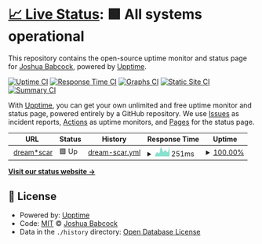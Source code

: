 # [📈 Live Status](https://status.kproftime.com): <!--live status--> **🟩 All systems operational**

This repository contains the open-source uptime monitor and status page for [Joshua Babcock](https://status.kproftime.com), powered by [Upptime](https://github.com/upptime/upptime).

[![Uptime CI](https://github.com/KprOfTime/upptime/workflows/Uptime%20CI/badge.svg)](https://github.com/KprOfTime/upptime/actions?query=workflow%3A%22Uptime+CI%22)
[![Response Time CI](https://github.com/KprOfTime/upptime/workflows/Response%20Time%20CI/badge.svg)](https://github.com/KprOfTime/upptime/actions?query=workflow%3A%22Response+Time+CI%22)
[![Graphs CI](https://github.com/KprOfTime/upptime/workflows/Graphs%20CI/badge.svg)](https://github.com/KprOfTime/upptime/actions?query=workflow%3A%22Graphs+CI%22)
[![Static Site CI](https://github.com/KprOfTime/upptime/workflows/Static%20Site%20CI/badge.svg)](https://github.com/KprOfTime/upptime/actions?query=workflow%3A%22Static+Site+CI%22)
[![Summary CI](https://github.com/KprOfTime/upptime/workflows/Summary%20CI/badge.svg)](https://github.com/KprOfTime/upptime/actions?query=workflow%3A%22Summary+CI%22)

With [Upptime](https://upptime.js.org), you can get your own unlimited and free uptime monitor and status page, powered entirely by a GitHub repository. We use [Issues](https://github.com/KprOfTime/upptime/issues) as incident reports, [Actions](https://github.com/KprOfTime/upptime/actions) as uptime monitors, and [Pages](https://status.kproftime.com) for the status page.

<!--start: status pages-->
<!-- This summary is generated by Upptime (https://github.com/upptime/upptime) -->
<!-- Do not edit this manually, your changes will be overwritten -->
<!-- prettier-ignore -->
| URL | Status | History | Response Time | Uptime |
| --- | ------ | ------- | ------------- | ------ |
| <img alt="" src="https://favicons.githubusercontent.com/dream-scar.net" height="13"> [dream*scar](https://dream-scar.net) | 🟩 Up | [dream-scar.yml](https://github.com/KprOfTime/upptime/commits/HEAD/history/dream-scar.yml) | <details><summary><img alt="Response time graph" src="./graphs/dream-scar/response-time-week.png" height="20"> 251ms</summary><br><a href="https://status.kproftime.com/history/dream-scar"><img alt="Response time 196" src="https://img.shields.io/endpoint?url=https%3A%2F%2Fraw.githubusercontent.com%2FKprOfTime%2Fupptime%2FHEAD%2Fapi%2Fdream-scar%2Fresponse-time.json"></a><br><a href="https://status.kproftime.com/history/dream-scar"><img alt="24-hour response time 319" src="https://img.shields.io/endpoint?url=https%3A%2F%2Fraw.githubusercontent.com%2FKprOfTime%2Fupptime%2FHEAD%2Fapi%2Fdream-scar%2Fresponse-time-day.json"></a><br><a href="https://status.kproftime.com/history/dream-scar"><img alt="7-day response time 251" src="https://img.shields.io/endpoint?url=https%3A%2F%2Fraw.githubusercontent.com%2FKprOfTime%2Fupptime%2FHEAD%2Fapi%2Fdream-scar%2Fresponse-time-week.json"></a><br><a href="https://status.kproftime.com/history/dream-scar"><img alt="30-day response time 251" src="https://img.shields.io/endpoint?url=https%3A%2F%2Fraw.githubusercontent.com%2FKprOfTime%2Fupptime%2FHEAD%2Fapi%2Fdream-scar%2Fresponse-time-month.json"></a><br><a href="https://status.kproftime.com/history/dream-scar"><img alt="1-year response time 208" src="https://img.shields.io/endpoint?url=https%3A%2F%2Fraw.githubusercontent.com%2FKprOfTime%2Fupptime%2FHEAD%2Fapi%2Fdream-scar%2Fresponse-time-year.json"></a></details> | <details><summary><a href="https://status.kproftime.com/history/dream-scar">100.00%</a></summary><a href="https://status.kproftime.com/history/dream-scar"><img alt="All-time uptime 64.07%" src="https://img.shields.io/endpoint?url=https%3A%2F%2Fraw.githubusercontent.com%2FKprOfTime%2Fupptime%2FHEAD%2Fapi%2Fdream-scar%2Fuptime.json"></a><br><a href="https://status.kproftime.com/history/dream-scar"><img alt="24-hour uptime 100.00%" src="https://img.shields.io/endpoint?url=https%3A%2F%2Fraw.githubusercontent.com%2FKprOfTime%2Fupptime%2FHEAD%2Fapi%2Fdream-scar%2Fuptime-day.json"></a><br><a href="https://status.kproftime.com/history/dream-scar"><img alt="7-day uptime 100.00%" src="https://img.shields.io/endpoint?url=https%3A%2F%2Fraw.githubusercontent.com%2FKprOfTime%2Fupptime%2FHEAD%2Fapi%2Fdream-scar%2Fuptime-week.json"></a><br><a href="https://status.kproftime.com/history/dream-scar"><img alt="30-day uptime 100.00%" src="https://img.shields.io/endpoint?url=https%3A%2F%2Fraw.githubusercontent.com%2FKprOfTime%2Fupptime%2FHEAD%2Fapi%2Fdream-scar%2Fuptime-month.json"></a><br><a href="https://status.kproftime.com/history/dream-scar"><img alt="1-year uptime 74.58%" src="https://img.shields.io/endpoint?url=https%3A%2F%2Fraw.githubusercontent.com%2FKprOfTime%2Fupptime%2FHEAD%2Fapi%2Fdream-scar%2Fuptime-year.json"></a></details>

<!--end: status pages-->

[**Visit our status website →**](https://status.kproftime.com)

## 📄 License

- Powered by: [Upptime](https://github.com/upptime/upptime)
- Code: [MIT](./LICENSE) © [Joshua Babcock](https://status.kproftime.com)
- Data in the `./history` directory: [Open Database License](https://opendatacommons.org/licenses/odbl/1-0/)
